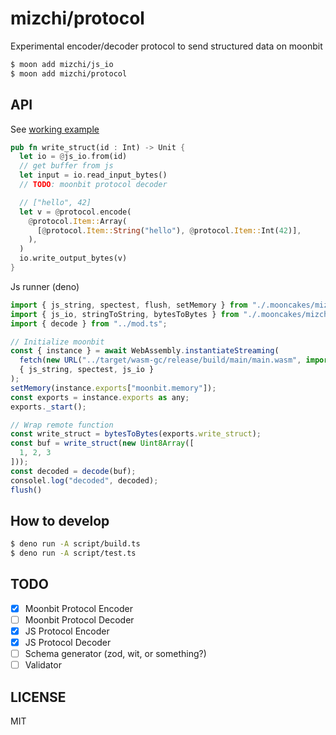 # mizchi/protocol

Experimental encoder/decoder protocol to send structured data on moonbit

```bash
$ moon add mizchi/js_io
$ moon add mizchi/protocol
```

## API

See [working example](./main)

```rust
pub fn write_struct(id : Int) -> Unit {
  let io = @js_io.from(id)
  // get buffer from js
  let input = io.read_input_bytes()
  // TODO: moonbit protocol decoder

  // ["hello", 42]
  let v = @protocol.encode(
    @protocol.Item::Array(
      [@protocol.Item::String("hello"), @protocol.Item::Int(42)],
    ),
  )
  io.write_output_bytes(v)
}
```

Js runner (deno)

```js
import { js_string, spectest, flush, setMemory } from "./.mooncakes/mizchi/js_io/dist/js_string.js"
import { js_io, stringToString, bytesToBytes } from "./.mooncakes/mizchi/js_io/dist/mod.js";
import { decode } from "../mod.ts";

// Initialize moonbit
const { instance } = await WebAssembly.instantiateStreaming(
  fetch(new URL("../target/wasm-gc/release/build/main/main.wasm", import.meta.url)),
  { js_string, spectest, js_io }
);
setMemory(instance.exports["moonbit.memory"]);
const exports = instance.exports as any;
exports._start();

// Wrap remote function
const write_struct = bytesToBytes(exports.write_struct);
const buf = write_struct(new Uint8Array([
  1, 2, 3
]));
const decoded = decode(buf);
consolel.log("decoded", decoded);
flush()
```

## How to develop

```bash
$ deno run -A script/build.ts
$ deno run -A script/test.ts
```

## TODO

- [x] Moonbit Protocol Encoder
- [ ] Moonbit Protocol Decoder
- [x] JS Protocol Encoder
- [x] JS Protocol Decoder
- [ ] Schema generator (zod, wit, or something?)
- [ ] Validator

## LICENSE

MIT